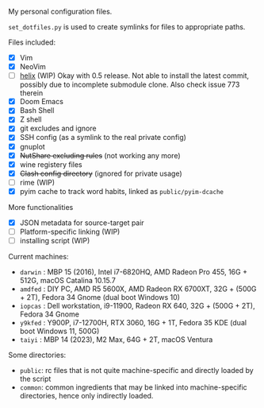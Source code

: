 My personal configuration files.

`set_dotfiles.py` is used to create symlinks for files to appropriate paths.

Files included:

- [x] Vim
- [x] NeoVim
- [ ] [helix](https://github.com/helix-editor/helix) (WIP)
    Okay with 0.5 release.
    Not able to install the latest commit, possibly due to incomplete submodule clone.
    Also check issue 773 therein
- [x] Doom Emacs
- [x] Bash Shell
- [x] Z shell
- [x] git excludes and ignore
- [x] SSH config (as a symlink to the real private config)
- [x] gnuplot
- [x] ~~NutShare excluding rules~~ (not working any more)
- [x] wine registery files
- [x] ~~Clash config directory~~ (ignored for private usage)
- [ ] rime (WIP)
- [x] pyim cache to track word habits, linked as `public/pyim-dcache`

More functionalities

- [x] JSON metadata for source-target pair
- [ ] Platform-specific linking (WIP)
- [ ] installing script (WIP)

Current machines:

- `darwin` : MBP 15 (2016), Intel i7-6820HQ, AMD Radeon Pro 455, 16G + 512G, macOS Catalina 10.15.7
- `amdfed` : DIY PC, AMD R5 5600X, AMD Radeon RX 6700XT, 32G + (500G + 2T), Fedora 34 Gnome (dual boot Windows 10)
- `iopcas` : Dell workstation, i9-11900, Radeon RX 640, 32G + (500G + 2T), Fedora 34 Gnome
- `y9kfed` : Y900P, i7-12700H, RTX 3060, 16G + 1T, Fedora 35 KDE (dual boot Windows 11, 500G)
- `taiyi`  : MBP 14 (2023), M2 Max, 64G + 2T, macOS Ventura

Some directories:
- `public`: rc files that is not quite machine-specific and directly loaded by the script
- `common`: common ingredients that may be linked into machine-specific directories, hence only indirectly loaded.

